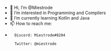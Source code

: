 - 👋 Hi, I’m @Miestrode
- 👀 I’m interested in Programming and Compilers
- 🌱 I’m currently learning Kotlin and Java
- 📫 How to reach me:
- 
        Discord: Miestrode#8204
        
        Twitter: @miestrode

<!---
Miestrode/Miestrode is a ✨ special ✨ repository because its `README.md` (this file) appears on your GitHub profile.
You can click the Preview link to take a look at your changes.
--->
